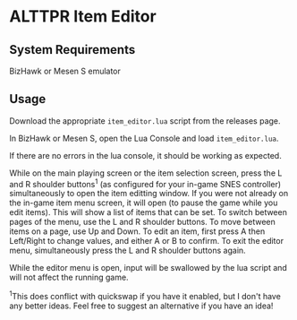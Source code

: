 # ALTTPR Item Editor

## System Requirements
BizHawk or Mesen S emulator

## Usage
Download the appropriate `item_editor.lua` script from the releases page.

In BizHawk or Mesen S, open the Lua Console and load `item_editor.lua`.

If there are no errors in the lua console, it should be working as expected.

While on the main playing screen or the item selection screen, press the L and R shoulder buttons<sup>1</sup> (as configured for your in-game SNES controller) simultaneously to open the item editting window.
If you were not already on the in-game item menu screen, it will open (to pause the game while you edit items).
This will show a list of items that can be set. To switch between pages of the menu, use the L and R shoulder buttons.
To move between items on a page, use Up and Down.
To edit an item, first press A then Left/Right to change values, and either A or B to confirm.
To exit the editor menu, simultaneously press the L and R shoulder buttons again.

While the editor menu is open, input will be swallowed by the lua script and will not affect the running game.


<sup>1</sup>This does conflict with quickswap if you have it enabled, but I don't have any better ideas. Feel free to suggest an alternative if you have an idea!
